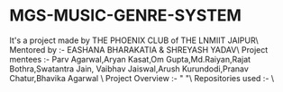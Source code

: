 # MGS-MUSIC-GENRE-SYSTEM
It's a project made by THE PHOENIX CLUB of THE LNMIIT JAIPUR\\
Mentored by :- EASHANA BHARAKATIA & SHREYASH YADAV\\
Project mentees :- Parv Agarwal,Aryan Kasat,Om Gupta,Md.Raiyan,Rajat Bothra,Swatantra Jain,
Vaibhav Jaiswal,Arush Kurundodi,Pranav Chatur,Bhavika Agarwal \\
Project Overview :- " "\\
Repositories used :- \\
